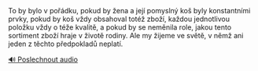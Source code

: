 <speak>
<prosody rate="95%">
<emphasis level="moderate">To by bylo v pořádku, pokud by žena a její pomyslný koš byly konstantními prvky,</emphasis> <break time="0.2s"/> <emphasis level="strong">pokud by koš vždy obsahoval totéž zboží, každou jednotlivou položku vždy o téže kvalitě, a pokud by se neměnila role, jakou tento sortiment zboží hraje v životě rodiny.</emphasis> <break time="0.3s"/> <emphasis level="strong">Ale my žijeme ve světě, v němž ani jeden z těchto předpokladů neplatí.</emphasis>
</prosody>
</speak>

[🔊 Poslechnout audio](/data/7-paragraphs/audio/chapter_43/para_005-To-by-bylo-v-podku-pokud-by-ena-a-jej-pomysln.mp3) 